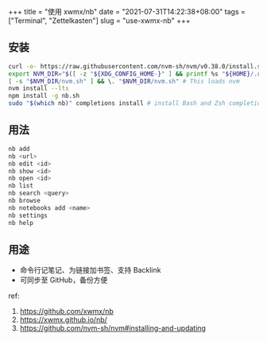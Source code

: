 +++
title = "使用 xwmx/nb"
date = "2021-07-31T14:22:38+08:00"
tags = ["Terminal", "Zettelkasten"]
slug = "use-xwmx-nb"
+++

## 安装

```sh
curl -o- https://raw.githubusercontent.com/nvm-sh/nvm/v0.38.0/install.sh | bash
export NVM_DIR="$([ -z "${XDG_CONFIG_HOME-}" ] && printf %s "${HOME}/.nvm" || printf %s "${XDG_CONFIG_HOME}/nvm")"
[ -s "$NVM_DIR/nvm.sh" ] && \. "$NVM_DIR/nvm.sh" # This loads nvm
nvm install --lts
npm install -g nb.sh
sudo "$(which nb)" completions install # install Bash and Zsh completion scripts (recommended)
```

## 用法

```sh
nb add
nb <url>
nb edit <id>
nb show <id>
nb open <id>
nb list
nb search <query>
nb browse
nb notebooks add <name>
nb settings
nb help
```

## 用途

- 命令行记笔记、为链接加书签、支持 Backlink
- 可同步至 GitHub，备份方便

ref:

1. <https://github.com/xwmx/nb>
2. <https://xwmx.github.io/nb/>
3. <https://github.com/nvm-sh/nvm#installing-and-updating>
